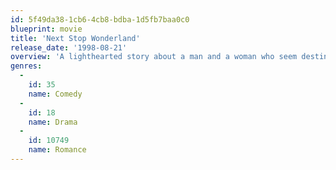 ```yaml
---
id: 5f49da38-1cb6-4cb8-bdba-1d5fb7baa0c0
blueprint: movie
title: 'Next Stop Wonderland'
release_date: '1998-08-21'
overview: 'A lighthearted story about a man and a woman who seem destined to be together... and the hilarious chain of accidents that seem determined to keep them apart!'
genres:
  -
    id: 35
    name: Comedy
  -
    id: 18
    name: Drama
  -
    id: 10749
    name: Romance
---
```


